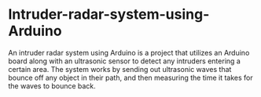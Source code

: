 # Intruder-radar-system-using-Arduino
An intruder radar system using Arduino is a project that utilizes an Arduino board along with an ultrasonic sensor to detect any intruders entering a certain area. The system works by sending out ultrasonic waves that bounce off any object in their path, and then measuring the time it takes for the waves to bounce back.
